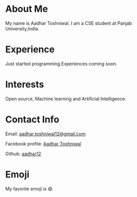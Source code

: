 # About Me
My name is Aadhar Toshniwal. I am a CSE student at Panjab University,India.

# Experience
Just started programming.Experiences coming soon.

# Interests
Open source, Machine learning and Artificial Intelligence.

# Contact Info
Email: [aadhar.toshniwal12@gmail.com](mailto:aadhar.toshniwal12@gmail.com@gmail.com)

Facebook profile: [Aadhar Toshniwal](https://www.facebook.com/aadhar.toshniwal.5)

Github: [aadhar12](https://github.com/aadhar12)

# Emoji
My favorite emoji is :smile:

